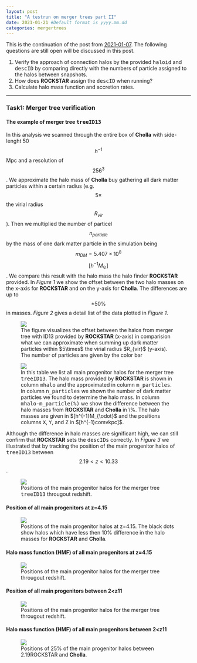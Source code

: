 ```yaml
---
layout: post
title: "A testrun on merger trees part II"
date: 2021-01-21 #Default format is yyyy.mm.dd
categories: mergertrees
---
```


This is the continuation of the post from <a href="https://dstoppacher.github.io/A-testrun-on-merger-trees/">2021-01-07</a>. The following questions are still open will be discussed in this post.

<ol>
  <li>Verify the approach of connection halos by the provided <tt>haloid</tt> and <tt>descID</tt> by comparing directly with the numbers of particle assigned to the halos between snapshots.</li>

  <li>How does <b>ROCKSTAR</b> assign the <tt>descID</tt> when running?</li>

  <li>Calculate halo mass function and accretion rates.</li>
 </ol>
 
 <hr class="fancyLine3"> 
 
 ### Task1: Merger tree verification
 
 
 #### The example of merger tree <tt>treeID13</tt>
 
 In this analysis we scanned through the entire box of <b>Cholla</b> with side-lenght 50$$h^{-1}$$Mpc and a resolution of $$256^3$$. We approximate the halo mass of <b>Cholla</b> buy gathering all dark matter particles within a certain radius (e.g. $$5\times$$ the virial radius $$R_{vir}$$). Then we multiplied the number of particel $$n_{particle}$$ by the mass of one dark matter particle in the simulation being $$m_{DM}=5.407\times 10^8$$ $$[h^{-1}M_{\odot}]$$. We compare this result with the halo mass the halo finder <b>ROCKSTAR</b> provided. In <i>Figure 1</i> we show the offset between the two halo masses on the x-axis for <b>ROCKSTAR</b> and on the y-axis for <b>Cholla</b>. The differences are up to $$\pm50\%$$ in masses. <i>Figure 2</i> gives a detail list of the data plotted in <i>Figure 1</i>.
 
 <figure>
  <img src="{{ site.baseurl }}/plots/2021-01-21_mhalo_offset.png">
  <figcaption>The figure visualizes the offset between the halos from merger tree with ID13 provided by <b>ROCKSTAR</b> (x-axis) in comparision what we can approximate when summing up dark matter particles within $5\times$ the virial radius $R_{vir}$ (y-axis). The number of particles are given by the color bar
  </figcaption>
</figure>

 <figure>
  <img src="{{ site.baseurl }}/plots/2021-01-21_Table_treeID13.png">
  <figcaption>In this table we list all main progenitor halos for the merger tree <tt>treeID13</tt>. The halo mass provided by <b>ROCKSTAR</b> is shown in column <tt>mhalo</tt> and the approximated in column <tt>m_particles</tt>. In column <tt>n_particles</tt> we shown the number of dark matter particles we found to determine the halo mass. In column <tt>mhalo-m_particle(%)</tt> we show the difference between the halo masses from <b>ROCKSTAR</b> and <b>Cholla</b> in \%. The halo masses are given in $[h^{-1}M_{\odot}$ and the positions columns <tt>X</tt>, <tt>Y</tt>, and <tt>Z</tt> in $[h^{-1}comvkpc]$.
  </figcaption>
</figure>

Although the difference in halo masses are significant high, we can still confirm that <b>ROCKSTAR</b> sets the <tt>descIDs</tt> correctly. In <i>Figure 3</i> we illustrated that by tracking the position of the main progenitor halos of <tt>treeID13</tt> between $$2.19<z<10.33$$.

 <figure>
  <img src="{{ site.baseurl }}/plots/2021-01-21_treeID13_2.19_z_11.51.png">
  <figcaption>Positions of the main progenitor halos for the merger tree <tt>treeID13</tt> througout redshift.
  </figcaption>
</figure>

 #### Position of all main progenitors at z=4.15
 
  <figure>
  <img src="{{ site.baseurl }}/plots/2021-01-21_all_main_prog_4.15.png">
  <figcaption>Positions of the main progenitor halos at z=4.15. The black dots show halos which have less then 10% difference in the halo masses for <b>ROCKSTAR</b> and <b>Cholla</b>.
  </figcaption>
</figure>


 #### Halo mass function (HMF) of all main progenitors at z=4.15
  <figure>
  <img src="{{ site.baseurl }}/plots/2021-01-21_HMF.png">
  <figcaption>Positions of the main progenitor halos for the merger tree <tt<treeID13</tt> througout redshift.
  </figcaption>
</figure>
 
  #### Position of all main progenitors between 2<z11

 <figure>
  <img src="{{ site.baseurl }}/plots/2021-01-21_all_main_prog_2.19_z_11.51.png">
  <figcaption>Positions of the main progenitor halos for the merger tree <tt<treeID13</tt> througout redshift.
  </figcaption>
</figure>

 #### Halo mass function (HMF) of all main progenitors between 2<z11
 
 <figure>
  <img src="{{ site.baseurl }}/plots/2021-01-21_HMF_4.15.png">
  <figcaption>Positions of 25% of the main progenitor halos between 2.19<z<11.15. The black dots show halos which have less then 10% difference in the halo masses for <b>ROCKSTAR</b> and <b>Cholla</b>.
  </figcaption>
</figure>





 
 
